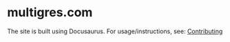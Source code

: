 # multigres.com

The site is built using Docusaurus. For usage/instructions, see: [Contributing](https://multigres.com/docs/contributing)
